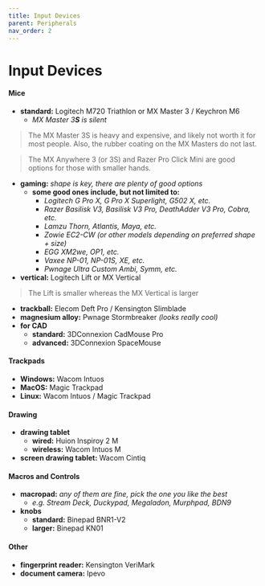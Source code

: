 ```yaml
---
title: Input Devices
parent: Peripherals
nav_order: 2
---
```

# Input Devices

#### Mice

- **standard:** Logitech M720 Triathlon or MX Master 3 / Keychron M6
	- *MX Master 3**S** is silent*

> The MX Master 3S is heavy and expensive, and likely not worth it for most people. Also, the rubber coating on the MX Masters do not last. 

> The MX Anywhere 3 (or 3S) and Razer Pro Click Mini are good options for those with smaller hands.

- **gaming:** *shape is key, there are plenty of good options*
	- **some good ones include, but not limited to:**
		- *Logitech G Pro X, G Pro X Superlight, G502 X, etc.*
		- *Razer Basilisk V3, Basilisk V3 Pro, DeathAdder V3 Pro, Cobra, etc.*
		- *Lamzu Thorn, Atlantis, Maya, etc.*
		- *Zowie EC2-CW (or other models depending on preferred shape + size)*
		- *EGG XM2we, OP1, etc.*
		- *Vaxee NP-01, NP-01S, XE, etc.*
		- *Pwnage Ultra Custom Ambi, Symm, etc.*
- **vertical:** Logitech Lift or MX Vertical

> The Lift is smaller whereas the MX Vertical is larger

- **trackball:** Elecom Deft Pro / Kensington Slimblade
- **magnesium alloy:** Pwnage Stormbreaker *(looks really cool)*
- **for CAD**
	- **standard:** 3DConnexion CadMouse Pro
	- **advanced:** 3DConnexion SpaceMouse

#### Trackpads

- **Windows:** Wacom Intuos
- **MacOS:** Magic Trackpad
- **Linux:** Wacom Intuos / Magic Trackpad

#### Drawing

- **drawing tablet** 
	- **wired:** Huion Inspiroy 2 M
	- **wireless:** Wacom Intuos M
- **screen drawing tablet:** Wacom Cintiq

#### Macros and Controls

- **macropad:** *any of them are fine, pick the one you like the best* 
	- *e.g. Stream Deck, Duckypad, Megaladon, Murphpad, BDN9*
- **knobs** 
	- **standard:** Binepad BNR1-V2
	- **larger:** Binepad KN01

#### Other

- **fingerprint reader:** Kensington VeriMark
- **document camera:** Ipevo
